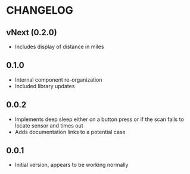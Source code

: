 # CHANGELOG

## vNext (0.2.0)

* Includes display of distance in miles

## 0.1.0

* Internal component re-organization
* Included library updates

## 0.0.2

* Implements deep sleep either on a button press or if the scan fails to locate sensor and times out
* Adds documentation links to a potential case

## 0.0.1

* Initial version, appears to be working normally
